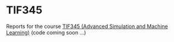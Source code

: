 # TIF345
Reports for the course [TIF345 (Advanced Simulation and Machine Learning)](https://www.chalmers.se/en/education/your-studies/find-course-and-programme-syllabi/course-syllabus/TIF345/) (code coming soon ...)
